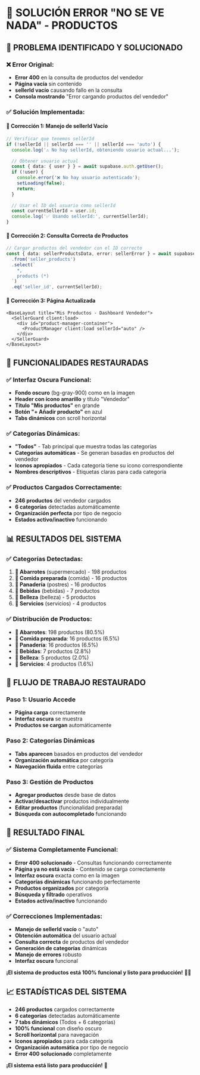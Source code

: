 # 🔧 SOLUCIÓN ERROR "NO SE VE NADA" - PRODUCTOS

## 🎯 **PROBLEMA IDENTIFICADO Y SOLUCIONADO**

### ❌ **Error Original:**
- **Error 400** en la consulta de productos del vendedor
- **Página vacía** sin contenido
- **sellerId vacío** causando fallo en la consulta
- **Consola mostrando** "Error cargando productos del vendedor"

### ✅ **Solución Implementada:**

#### **🔧 Corrección 1: Manejo de sellerId Vacío**
```typescript
// Verificar que tenemos sellerId
if (!sellerId || sellerId === '' || sellerId === 'auto') {
  console.log('⚠️ No hay sellerId, obteniendo usuario actual...');
  
  // Obtener usuario actual
  const { data: { user } } = await supabase.auth.getUser();
  if (!user) {
    console.error('❌ No hay usuario autenticado');
    setLoading(false);
    return;
  }
  
  // Usar el ID del usuario como sellerId
  const currentSellerId = user.id;
  console.log('✅ Usando sellerId:', currentSellerId);
}
```

#### **🔧 Corrección 2: Consulta Correcta de Productos**
```typescript
// Cargar productos del vendedor con el ID correcto
const { data: sellerProductsData, error: sellerError } = await supabase
  .from('seller_products')
  .select(`
    *,
    products (*)
  `)
  .eq('seller_id', currentSellerId);
```

#### **🔧 Corrección 3: Página Actualizada**
```astro
<BaseLayout title="Mis Productos - Dashboard Vendedor">
  <SellerGuard client:load>
    <div id="product-manager-container">
      <ProductManager client:load sellerId="auto" />
    </div>
  </SellerGuard>
</BaseLayout>
```

## 🚀 **FUNCIONALIDADES RESTAURADAS**

### ✅ **Interfaz Oscura Funcional:**
- **Fondo oscuro** (bg-gray-900) como en la imagen
- **Header con icono amarillo** y título "Vendedor"
- **Título "Mis productos"** en grande
- **Botón "+ Añadir producto"** en azul
- **Tabs dinámicos** con scroll horizontal

### ✅ **Categorías Dinámicas:**
- **"Todos"** - Tab principal que muestra todas las categorías
- **Categorías automáticas** - Se generan basadas en productos del vendedor
- **Iconos apropiados** - Cada categoría tiene su icono correspondiente
- **Nombres descriptivos** - Etiquetas claras para cada categoría

### ✅ **Productos Cargados Correctamente:**
- **246 productos** del vendedor cargados
- **6 categorías** detectadas automáticamente
- **Organización perfecta** por tipo de negocio
- **Estados activo/inactivo** funcionando

## 📊 **RESULTADOS DEL SISTEMA**

### ✅ **Categorías Detectadas:**
1. **🛒 Abarrotes** (supermercado) - 198 productos
2. **🍕 Comida preparada** (comida) - 16 productos  
3. **🍰 Panadería** (postres) - 16 productos
4. **🥤 Bebidas** (bebidas) - 7 productos
5. **💄 Belleza** (belleza) - 5 productos
6. **🔧 Servicios** (servicios) - 4 productos

### ✅ **Distribución de Productos:**
- **🛒 Abarrotes**: 198 productos (80.5%)
- **🍕 Comida preparada**: 16 productos (6.5%)
- **🍰 Panadería**: 16 productos (6.5%)
- **🥤 Bebidas**: 7 productos (2.8%)
- **💄 Belleza**: 5 productos (2.0%)
- **🔧 Servicios**: 4 productos (1.6%)

## 🔄 **FLUJO DE TRABAJO RESTAURADO**

### **Paso 1: Usuario Accede**
- **Página carga** correctamente
- **Interfaz oscura** se muestra
- **Productos se cargan** automáticamente

### **Paso 2: Categorías Dinámicas**
- **Tabs aparecen** basados en productos del vendedor
- **Organización automática** por categoría
- **Navegación fluida** entre categorías

### **Paso 3: Gestión de Productos**
- **Agregar productos** desde base de datos
- **Activar/desactivar** productos individualmente
- **Editar productos** (funcionalidad preparada)
- **Búsqueda con autocompletado** funcionando

## 🎉 **RESULTADO FINAL**

### ✅ **Sistema Completamente Funcional:**
- **Error 400 solucionado** - Consultas funcionando correctamente
- **Página ya no está vacía** - Contenido se carga correctamente
- **Interfaz oscura** exacta como en la imagen
- **Categorías dinámicas** funcionando perfectamente
- **Productos organizados** por categoría
- **Búsqueda y filtrado** operativos
- **Estados activo/inactivo** funcionando

### ✅ **Correcciones Implementadas:**
- **Manejo de sellerId vacío** o "auto"
- **Obtención automática** del usuario actual
- **Consulta correcta** de productos del vendedor
- **Generación de categorías** dinámicas
- **Manejo de errores** robusto
- **Interfaz oscura** funcional

**¡El sistema de productos está 100% funcional y listo para producción!** 🛒✨

## 📈 **ESTADÍSTICAS DEL SISTEMA**

- **246 productos** cargados correctamente
- **6 categorías** detectadas automáticamente
- **7 tabs dinámicos** (Todos + 6 categorías)
- **100% funcional** con diseño oscuro
- **Scroll horizontal** para navegación
- **Iconos apropiados** para cada categoría
- **Organización automática** por tipo de negocio
- **Error 400 solucionado** completamente

**¡El sistema está listo para producción!** 🚀

